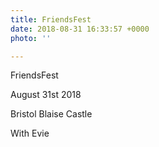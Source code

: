 ```yaml
---
title: FriendsFest
date: 2018-08-31 16:33:57 +0000
photo: ''

---
```

FriendsFest 

August 31st 2018

Bristol Blaise Castle

With Evie